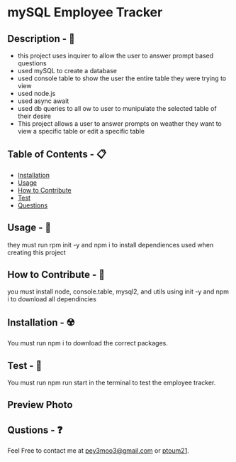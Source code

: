 # mySQL Employee Tracker

## Description - 💠
* this project uses inquirer to allow the user to answer prompt based questions  
* used mySQL to create a database
* used console table to show the user the entire table they were trying to view 
* used node.js
* used async await 
* used db queries to all ow to user to munipulate the selected table of their desire
* This project allows a user to answer prompts on weather they want to view a specific table or edit a specific table

## Table of Contents - 📋
* [Installation](#installation---☢️)
* [Usage](#usage---💎)
* [How to Contribute](#how-to-contribute---🍴)
* [Test](#test---🧪)
* [Questions](#qustions---❓)

## Usage - 💎
they must run rpm init -y and npm i to install dependiences used when creating this project

## How to Contribute - 🍴
you must install node, console.table, mysql2, and utils using init -y and npm i to download all dependincies

## Installation - ☢️
 You must run npm i to download the correct packages.

## Test - 🧪
You must run npm run start in the terminal to test the employee tracker.

## Preview Photo


## Qustions - ❓
Feel Free to contact me at pey3moo3@gmail.com or [ptoum21](https://github.com/ptoum21).